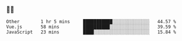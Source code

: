 ### 👨‍💻

<!--START_SECTION:waka-->
```text
Other        1 hr 5 mins     ███████████░░░░░░░░░░░░░░   44.57 % 
Vue.js       58 mins         ██████████░░░░░░░░░░░░░░░   39.59 % 
JavaScript   23 mins         ████░░░░░░░░░░░░░░░░░░░░░   15.84 % 
```
<!--END_SECTION:waka-->
